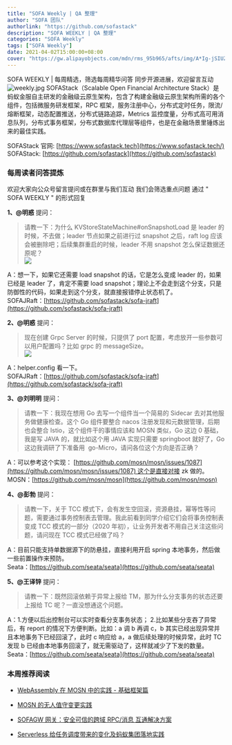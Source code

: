 ```yaml
---
title: "SOFA Weekly | QA 整理"
author: "SOFA 团队"
authorlink: "https://github.com/sofastack"
description: "SOFA WEEKLY | QA 整理"
categories: "SOFA Weekly"
tags: ["SOFA Weekly"]
date: 2021-04-02T15:00:00+08:00
cover: "https://gw.alipayobjects.com/mdn/rms_95b965/afts/img/A*Ig-jSIUZWx0AAAAAAAAAAAAAARQnAQ"
---
```

SOFA WEEKLY | 每周精选，筛选每周精华问答
同步开源进展，欢迎留言互动
![weekly.jpg](https://gw.alipayobjects.com/mdn/rms_95b965/afts/img/A*ARgKS6SuU7YAAAAAAAAAAAAAARQnAQ)
SOFAStack（Scalable Open Financial Architecture Stack）是蚂蚁金服自主研发的金融级云原生架构，包含了构建金融级云原生架构所需的各个组件，包括微服务研发框架，RPC 框架，服务注册中心，分布式定时任务，限流/熔断框架，动态配置推送，分布式链路追踪，Metrics 监控度量，分布式高可用消息队列，分布式事务框架，分布式数据库代理层等组件，也是在金融场景里锤炼出来的最佳实践。

SOFAStack 官网: [https://www.sofastack.tech](https://www.sofastack.tech/)
SOFAStack: [https://github.com/sofastack](https://github.com/sofastack)

### 每周读者问答提炼

欢迎大家向公众号留言提问或在群里与我们互动
我们会筛选重点问题
通过 " SOFA WEEKLY " 的形式回复

**1、@明惑** 提问：

> 请教一下：为什么 KVStoreStateMachine#onSnapshotLoad 是 leader 的时候，不去做；leader 节点如果之前进行过 snapshot 之后，raft log 应该会被删除吧；后续集群重启的时候，leader 不用 snapshot 怎么保证数据还原呢？<br />
![](https://gw.alipayobjects.com/mdn/rms_95b965/afts/img/A*zOtRRLQNpy8AAAAAAAAAAAAAARQnAQ)

A：想一下，如果它还需要 load snapshot 的话，它是怎么变成 leader 的，如果已经是 leader 了，肯定不需要 load snapshot；理论上不会走到这个分支，只是防御性的代码，如果走到这个分支，就直接报错停止状态机了。<br />
SOFAJRaft：[https://github.com/sofastack/sofa-jraft](https://github.com/sofastack/sofa-jraft)<br />

**2、@明惑** 提问：

> 现在创建 Grpc Server 的时候，只提供了 port 配置，考虑放开一些参数可以用户配置吗？比如 grpc 的 messageSize。<br />
![](https://gw.alipayobjects.com/mdn/rms_95b965/afts/img/A*ohErQJnomq8AAAAAAAAAAAAAARQnAQ)

A：helper.config 看一下。<br />
SOFAJRaft：[https://github.com/sofastack/sofa-jraft](https://github.com/sofastack/sofa-jraft)<br />

**3、@刘明明** 提问：

> 请教一下：我现在想用 Go 去写一个组件当一个简易的 Sidecar 去对其他服务做健康检查。这个 Go 组件要整合 nacos 注册发现和元数据管理，后期也会整合 Istio，这个组件干的事情应该和 MOSN 类似，Go 这边 0 基础，我是写 JAVA 的，就比如这个用 JAVA 实现只需要 springboot 就好了，Go 这边我调研了下准备用  go-Micro，请问各位这个方向是否正确？<br />

A：可以参考这个实现： [https://github.com/mosn/mosn/issues/1087](https://github.com/mosn/mosn/issues/1087) 这个是直接对接 zk 做的。<br />
MOSN：[https://github.com/mosn/mosn](https://github.com/mosn/mosn)

**4、@彭勃** 提问：

> 请教一下，关于 TCC 模式下，会有发生空回滚，资源悬挂，幂等性等问题，需要通过事务控制表去管理。我此前看到同学介绍它们会将事务控制表变成 TCC 模式的一部分（2020 年初），让业务开发者不用自己关注这些问题，请问现在 TCC 模式已经做了吗？<br />

A：目前只能支持单数据源下的防悬挂，直接利用开启 spring 本地事务，然后做一些前置操作来预防。<br />
Seata：[https://github.com/seata/seata](https://github.com/seata/seata)

**5、@王译锌** 提问：

> 请教一下：既然回滚依赖于异常上报给 TM，那为什么分支事务的状态还要上报给 TC 呢？一直没想通这个问题。<br />

A：1.方便以后出控制台可以实时查看分支事务状态； 2.比如某些分支吞了异常后，有 report 的情况下方便判断。比如：a 调 b 再调 c，b 其实已经出现异常并且本地事务下已经回滚了，此时 c 响应给 a，a 做后续处理的时候异常，此时 TC 发现 b 已经由本地事务回滚了，就无需驱动了，这样就减少了下发的数量。<br />
Seata：[https://github.com/seata/seata](https://github.com/seata/seata)

### 本周推荐阅读

- [WebAssembly 在 MOSN 中的实践 - 基础框架篇](http://mp.weixin.qq.com/s?__biz=MzUzMzU5Mjc1Nw==&mid=2247487508&idx=1&sn=4b725ef4d19372f1711c2eb066611acf&chksm=faa0ffcecdd776d81c3d78dbfff588d12ef3ec3c5607036e3994fee3e215695279996c045dbc&scene=21)

- [MOSN 的无人值守变更实践](http://mp.weixin.qq.com/s?__biz=MzUzMzU5Mjc1Nw==&mid=2247487479&idx=1&sn=e5972cbc1d8c04cff843380117158539&chksm=faa0e02dcdd7693b965e35014cfef4dc3be84e477e0c74694421658a2570162ad73883e7b054&scene=21)

- [SOFAGW 网关：安全可信的跨域 RPC/消息 互通解决方案](http://mp.weixin.qq.com/s?__biz=MzUzMzU5Mjc1Nw==&mid=2247487444&idx=1&sn=1d55a7c68e105f305198eae65f587e2e&chksm=faa0e00ecdd76918b5cf4b5f4102347581de6c6f5154551d57dabfbfe16b45309f021e150a6f&scene=21)

- [Serverless 给任务调度带来的变化及蚂蚁集团落地实践](http://mp.weixin.qq.com/s?__biz=MzUzMzU5Mjc1Nw==&mid=2247487387&idx=1&sn=aa5611c20ac32f5f58e12488f1285824&chksm=faa0e041cdd769575a8f5921fed99968277be197544ccd9246e2f1a675b7a275b42e07ac61de&scene=21)
